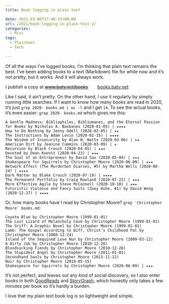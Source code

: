 ```yaml
---
title: Book logging in plain text

date: 2021-03-06T17:40:33+00:00
url: /2021/book-logging-in-plain-text-2/
categories:
  - Misc
tags:
  - Plaintext
  - Tech

---
```

<!--kg-card-begin: html-->Of all the ways I’ve logged books, I’m thinking that plain text remains the best. I’ve been adding books to a text (Markdown) file for while now and it’s not pretty, but it works. And it will always work.

I publish a copy at ~~www.baty.net/books~~ `   `  [books.baty.net](https://books.baty.net)

Like I said, it ain’t pretty. On the other hand, I use it regularly by simply running little searches. If I want to know how many books are read in 2020, it’s just `grep 2020- books.md | wc -l` and I get `14`. To see the actual books, it’s even easier: `grep 2020- books.md` which gives me this:


    A Gentle Madness: Bibliophiles, Bibliomanes, and the Eternal Passion for Books by Nicholas A. Basbanes (2020-01-05) | ★★★★
    How to Do Nothing by Jenny Odell (2020-02-05) | ★★
    The Instructions by Adam Levin (2020-02-15) | ★★★★
    The Wisdom of Insecurity by Alan W. Watts (2020-03-06) | ★★
    American Dirt by Jeanine Cummins (2020-03-09) | ★
    Recursion by Black Crouch (2020-04-05) | ★★★
    Devoted by Dean Koontz (2020-04-23) | ★★★
    The Soul of an Entrepreneur by David Sax (2020-05-04) | ★★★
    Shakespeare for Squirrels by Christopher Moore (2020-06-09) | ★★★
    Network Effect (The Murderbot Diaries, #5) by Martha Wells (2020-06-24) | ★★★★
    Dark Matter by Blake Crouch (2020-07-19) | ★★★★
    The Permanent Portfolio by Craig Rowland (2020-07-22) | ★★★
    More Effective Agile by Steve McConnell (2020-10-10) | ★★★
    Futuristic Violence and Fancy Suits (Zoey Ashe, #1) by David Wong (2020-12-27) | ★★★★

Or, how many books have I read by Christopher Moore? `grep 'Christopher Moore' books.md`:

    Coyote Blue by Christopher Moore (1999-01-01)
    The Lust Lizard of Melancholy Cove by Christopher Moore (1999-01-01)
    The Griff: A Graphic Novel by Christopher Moore (1999-01-01)
    Lamb: The Gospel According to Biff, Christ’s Childhood Pal by Christopher Moore (2008-12-24)
    Island of the Sequined Love Nun by Christopher Moore (2009-03-12)
    A Dirty Job by Christopher Moore (2010-12-28)
    Bloodsucking Fiends by Christopher Moore (2010-12-28)
    The Stupidest Angel by Christopher Moore (2011-01-01)
    Secondhand Souls by Christopher Moore (2015-11-12)
    Noir by Christopher Moore (2018-05-15)
    Shakespeare for Squirrels by Christopher Moore (2020-06-09) | ★★★

It’s not perfect, and leaves out any kind of social discovery, so I also enter books in both [GoodReads][1] and [StoryGraph][2], which honestly only takes a few minutes per book so it’s hardly a burden.

I love that my plain text book log is so lightweight and simple.

<!--kg-card-end: html-->

 [1]: https://www.goodreads.com/user/show/1259384-jack-baty
 [2]: https://www.thestorygraph.com/
